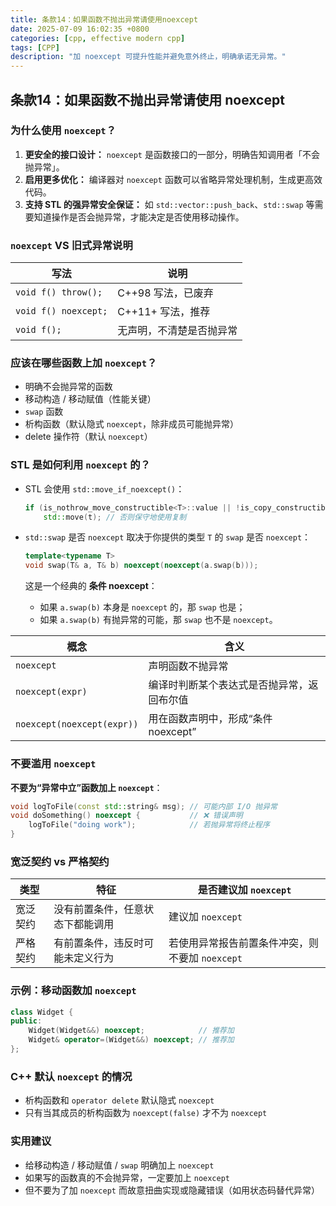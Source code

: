 ```yaml
---
title: 条款14：如果函数不抛出异常请使用noexcept
date: 2025-07-09 16:02:35 +0800
categories: [cpp, effective modern cpp]
tags: [CPP]
description: "加 noexcept 可提升性能并避免意外终止，明确承诺无异常。"
---
```

## 条款14：如果函数不抛出异常请使用 noexcept

### 为什么使用 `noexcept`？

1. **更安全的接口设计：**
   `noexcept` 是函数接口的一部分，明确告知调用者「不会抛异常」。
2. **启用更多优化：**
   编译器对 `noexcept` 函数可以省略异常处理机制，生成更高效代码。
3. **支持 STL 的强异常安全保证：**
   如 `std::vector::push_back`、`std::swap` 等需要知道操作是否会抛异常，才能决定是否使用移动操作。

### `noexcept` VS 旧式异常说明

| 写法                 | 说明                     |
| -------------------- | ------------------------ |
| `void f() throw();`  | C++98 写法，已废弃       |
| `void f() noexcept;` | C++11+ 写法，推荐        |
| `void f();`          | 无声明，不清楚是否抛异常 |

### 应该在哪些函数上加 `noexcept`？

- 明确不会抛异常的函数
- 移动构造 / 移动赋值（性能关键）
- `swap` 函数
- 析构函数（默认隐式 `noexcept`，除非成员可能抛异常）
- delete 操作符（默认 `noexcept`）

### STL 是如何利用 `noexcept` 的？

- STL 会使用 `std::move_if_noexcept()`：

  ```cpp
  if (is_nothrow_move_constructible<T>::value || !is_copy_constructible<T>::value)
      std::move(t); // 否则保守地使用复制
  ```

- `std::swap` 是否 `noexcept` 取决于你提供的类型 `T` 的 `swap` 是否 `noexcept`：

  ```cpp
  template<typename T>
  void swap(T& a, T& b) noexcept(noexcept(a.swap(b)));
  ```

  这是一个经典的 **条件 noexcept**：

  - 如果 `a.swap(b)` 本身是 `noexcept` 的，那 `swap` 也是；
  - 如果 `a.swap(b)` 有抛异常的可能，那 `swap` 也不是 `noexcept`。

| 概念                       | 含义                                       |
| -------------------------- | ------------------------------------------ |
| `noexcept`                 | 声明函数不抛异常                           |
| `noexcept(expr)`           | 编译时判断某个表达式是否抛异常，返回布尔值 |
| `noexcept(noexcept(expr))` | 用在函数声明中，形成“条件 noexcept”        |

### 不要滥用 `noexcept`

**不要为“异常中立”函数加上 `noexcept`**：

```cpp
void logToFile(const std::string& msg); // 可能内部 I/O 抛异常
void doSomething() noexcept {           // ❌ 错误声明
    logToFile("doing work");            // 若抛异常将终止程序
}
```

###  宽泛契约 vs 严格契约

| 类型     | 特征                             | 是否建议加 `noexcept`                           |
| -------- | -------------------------------- | ----------------------------------------------- |
| 宽泛契约 | 没有前置条件，任意状态下都能调用 | 建议加 `noexcept`                               |
| 严格契约 | 有前置条件，违反时可能未定义行为 | 若使用异常报告前置条件冲突，则不要加 `noexcept` |

### 示例：移动函数加 `noexcept`

```cpp
class Widget {
public:
    Widget(Widget&&) noexcept;            // 推荐加
    Widget& operator=(Widget&&) noexcept; // 推荐加
};
```

### C++ 默认 `noexcept` 的情况

- 析构函数和 `operator delete` 默认隐式 `noexcept`
- 只有当其成员的析构函数为 `noexcept(false)` 才不为 `noexcept`

### 实用建议

- 给移动构造 / 移动赋值 / `swap` 明确加上 `noexcept`
- 如果写的函数真的不会抛异常，一定要加上 `noexcept`
- 但不要为了加 `noexcept` 而故意扭曲实现或隐藏错误（如用状态码替代异常）
